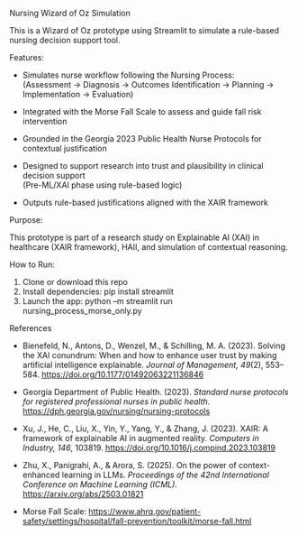 Nursing Wizard of Oz Simulation

This is a Wizard of Oz prototype using Streamlit to simulate a rule-based nursing decision support tool.

Features:

- Simulates nurse workflow following the Nursing Process:  
  (Assessment → Diagnosis → Outcomes Identification → Planning → Implementation → Evaluation)

- Integrated with the Morse Fall Scale to assess and guide fall risk intervention

- Grounded in the Georgia 2023 Public Health Nurse Protocols for contextual justification

- Designed to support research into trust and plausibility in clinical decision support  
  (Pre-ML/XAI phase using rule-based logic)

- Outputs rule-based justifications aligned with the XAIR framework 


Purpose: 

This prototype is part of a research study on Explainable AI (XAI) in healthcare (XAIR framework), HAII, and simulation of contextual reasoning.

How to Run:

1. Clone or download this repo
2. Install dependencies: pip install streamlit
3. Launch the app: python –m streamlit run nursing_process_morse_only.py

References

- Bienefeld, N., Antons, D., Wenzel, M., & Schilling, M. A. (2023). Solving the XAI conundrum: When and how to enhance user trust by making artificial intelligence explainable. *Journal of Management, 49*(2), 553–584. https://doi.org/10.1177/01492063221136846

- Georgia Department of Public Health. (2023). *Standard nurse protocols for registered professional nurses in public health*. https://dph.georgia.gov/nursing/nursing-protocols

- Xu, J., He, C., Liu, X., Yin, Y., Yang, Y., & Zhang, J. (2023). XAIR: A framework of explainable AI in augmented reality. *Computers in Industry, 146*, 103819. https://doi.org/10.1016/j.compind.2023.103819

- Zhu, X., Panigrahi, A., & Arora, S. (2025). On the power of context-enhanced learning in LLMs. *Proceedings of the 42nd International Conference on Machine Learning (ICML)*. https://arxiv.org/abs/2503.01821

- Morse Fall Scale: https://www.ahrq.gov/patient-safety/settings/hospital/fall-prevention/toolkit/morse-fall.html

